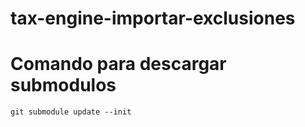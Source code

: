 # tax-engine-importar-exclusiones

# Comando para descargar submodulos

<code>git submodule update --init</code>
